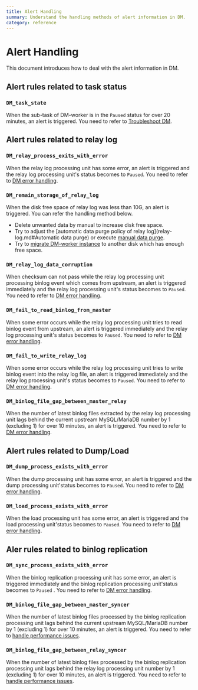 ```yaml
---
title: Alert Handling
summary: Understand the handling methods of alert information in DM.
category: reference
---
```


# Alert Handling

This document introduces how to deal with the alert information in DM.

## Alert rules related to task status

### `DM_task_state`

When the sub-task of DM-worker is in the `Paused` status for over 20 minutes, an alert is triggered. You need to refer to [Troubleshoot DM](error-handling.md#troubleshooting).

## Alert rules related to relay log

### `DM_relay_process_exits_with_error`

When the relay log processing unit has some error, an alert is triggered and the relay log processing unit's status becomes to `Paused`. You need to refer to [DM error handling](error-handling.md#Data-Migration-Error-Handling).

### `DM_remain_storage_of_relay_log`

When the disk free space of relay log was less than 10G, an alert is triggered. You can refer the handling method below.

- Delete unwanted data by manual to increase disk free space.
- Try to adjust the [automatic data purge policy of relay log](relay-log.md#Automatic data purge) or execute [manual data purge](relay-log.md#Manual-data-purge).
- Try to [migrate DM-worker instance](cluster-operations.md#Replace/migrate-a-DM-master-instance) to another disk which has enough free space.

### `DM_relay_log_data_corruption`

When checksum can not pass while the relay log processing unit processing binlog event which comes from upstream, an alert is triggered immediately and the relay log processing unit's status becomes to `Paused`. You need to refer to [DM error handling](error-handling.md#Data-Migration-Error-Handling).

### `DM_fail_to_read_binlog_from_master`

When some error occurs while the relay log processing unit tries to read binlog event from upstream, an alert is triggered immediately and the relay log processing unit's status becomes to `Paused`. You need to refer to [DM error handling](error-handling.md#Data-Migration-Error-Handling).

### `DM_fail_to_write_relay_log`

When some error occurs while the relay log processing unit tries to write binlog event into the relay log file, an alert is triggered immediately and the relay log processing unit's status becomes to `Paused`. You need to refer to [DM error handling](error-handling.md#Data-Migration-Error-Handling).

### `DM_binlog_file_gap_between_master_relay`

When the number of latest binlog files extracted by the relay log processing unit lags behind the current upstream MySQL/MariaDB number by 1 (excluding 1) for over 10 minutes, an alert is triggered. You need to refer to [DM error handling](error-handling.md#Data-Migration-Error-Handling).

## Alert rules related to Dump/Load

### `DM_dump_process_exists_with_error`

When the dump processing unit has some error, an alert is triggered and the dump processing unit'status becomes to `Paused`. You need to refer to [DM error handling](error-handling.md#Data-Migration-Error-Handling).

### `DM_load_process_exists_with_error`

When the load processing unit has some error, an alert is triggered and the load processing unit'status becomes to `Paused`. You need to refer to [DM error handling](error-handling.md#Data-Migration-Error-Handling).

## Aler rules related to binlog replication

### `DM_sync_process_exists_with_error`

When the binlog replication processing unit has some error, an alert is triggered immediately and the binlog replication processing unit'status becomes to `Paused` . You need to refer to [DM error handling](error-handling.md#Data-Migration-Error-Handling).

### `DM_binlog_file_gap_between_master_syncer`

When the number of latest binlog files processed by the binlog replication processing unit lags behind the current upstream MySQL/MariaDB number by 1 (excluding 1) for over 10 minutes, an alert is triggered. You need to refer to [handle performance issues](handle-performance-issues.md).

### `DM_binlog_file_gap_between_relay_syncer`

When the number of latest binlog files processed by the binlog replication processing unit lags behind the relay log processing unit number by 1 (excluding 1) for over 10 minutes, an alert is triggered. You need to refer to [handle performance issues](handle-performance-issues.md).
